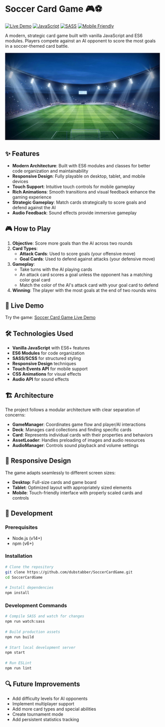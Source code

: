 # Soccer Card Game 🎮⚽

[![Live Demo](https://img.shields.io/badge/demo-live-brightgreen.svg)](https://dubstabber.github.io/SoccerCardGame/)
[![JavaScript](https://img.shields.io/badge/JavaScript-ES6-yellow.svg)](https://www.ecma-international.org/ecma-262/6.0/)
[![SASS](https://img.shields.io/badge/SASS-1.62.1-ff69b4.svg)](https://sass-lang.com/)
[![Mobile Friendly](https://img.shields.io/badge/responsive-yes-blue.svg)](https://dubstabber.github.io/SoccerCardGame/)

A modern, strategic card game built with vanilla JavaScript and ES6 modules. Players compete against an AI opponent to score the most goals in a soccer-themed card battle.

![Soccer Card Game Screenshot](img/soccer-bg.jpg)

## ✨ Features

- **Modern Architecture**: Built with ES6 modules and classes for better code organization and maintainability
- **Responsive Design**: Fully playable on desktop, tablet, and mobile devices
- **Touch Support**: Intuitive touch controls for mobile gameplay
- **Rich Animations**: Smooth transitions and visual feedback enhance the gaming experience
- **Strategic Gameplay**: Match cards strategically to score goals and defend against the AI
- **Audio Feedback**: Sound effects provide immersive gameplay

## 🎮 How to Play

1. **Objective**: Score more goals than the AI across two rounds
2. **Card Types**:
   - **Attack Cards**: Used to score goals (your offensive move)
   - **Goal Cards**: Used to defend against attacks (your defensive move)
3. **Gameplay**:
   - Take turns with the AI playing cards
   - An attack card scores a goal unless the opponent has a matching color goal card
   - Match the color of the AI's attack card with your goal card to defend
4. **Winning**: The player with the most goals at the end of two rounds wins

## 🚀 Live Demo

Try the game: [Soccer Card Game Live Demo](https://dubstabber.github.io/SoccerCardGame/)

## 🛠️ Technologies Used

- **Vanilla JavaScript** with ES6+ features
- **ES6 Modules** for code organization
- **SASS/SCSS** for structured styling
- **Responsive Design** techniques
- **Touch Events API** for mobile support
- **CSS Animations** for visual effects
- **Audio API** for sound effects

## 🏗️ Architecture

The project follows a modular architecture with clear separation of concerns:

- **GameManager**: Coordinates game flow and player/AI interactions
- **Deck**: Manages card collections and finding specific cards
- **Card**: Represents individual cards with their properties and behaviors
- **AssetLoader**: Handles preloading of images and audio resources
- **AudioManager**: Controls sound playback and volume settings

## 📱 Responsive Design

The game adapts seamlessly to different screen sizes:

- **Desktop**: Full-size cards and game board
- **Tablet**: Optimized layout with appropriately sized elements
- **Mobile**: Touch-friendly interface with properly scaled cards and controls

## 🔧 Development

### Prerequisites

- Node.js (v14+)
- npm (v6+)

### Installation

```bash
# Clone the repository
git clone https://github.com/dubstabber/SoccerCardGame.git
cd SoccerCardGame

# Install dependencies
npm install
```

### Development Commands

```bash
# Compile SASS and watch for changes
npm run watch:sass

# Build production assets
npm run build

# Start local development server
npm start

# Run ESLint
npm run lint
```

## 🔍 Future Improvements

- Add difficulty levels for AI opponents
- Implement multiplayer support
- Add more card types and special abilities
- Create tournament mode
- Add persistent statistics tracking
